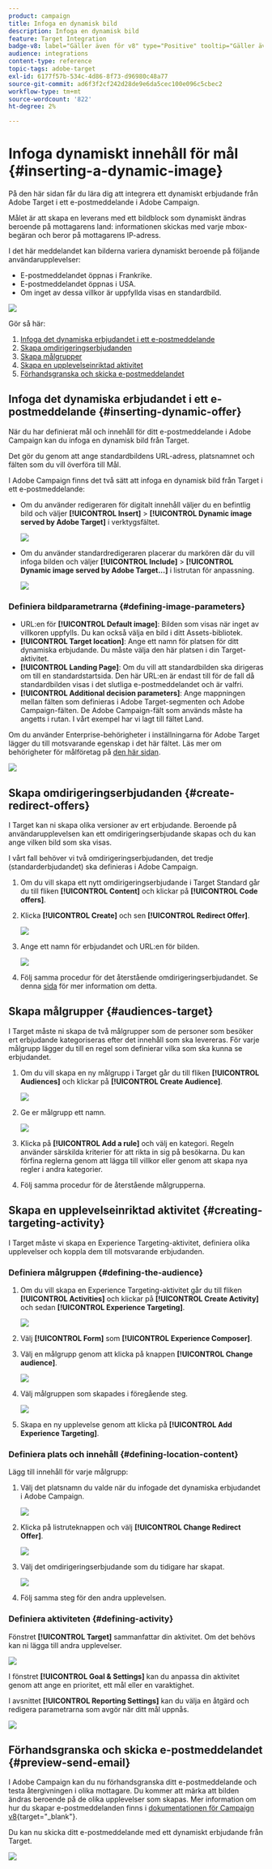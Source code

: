```yaml
---
product: campaign
title: Infoga en dynamisk bild
description: Infoga en dynamisk bild
feature: Target Integration
badge-v8: label="Gäller även för v8" type="Positive" tooltip="Gäller även Campaign v8"
audience: integrations
content-type: reference
topic-tags: adobe-target
exl-id: 6177f57b-534c-4d86-8f73-d96980c48a77
source-git-commit: ad6f3f2cf242d28de9e6da5cec100e096c5cbec2
workflow-type: tm+mt
source-wordcount: '822'
ht-degree: 2%

---
```


# Infoga dynamiskt innehåll för mål {#inserting-a-dynamic-image}



På den här sidan får du lära dig att integrera ett dynamiskt erbjudande från Adobe Target i ett e-postmeddelande i Adobe Campaign.

Målet är att skapa en leverans med ett bildblock som dynamiskt ändras beroende på mottagarens land: informationen skickas med varje mbox-begäran och beror på mottagarens IP-adress.

I det här meddelandet kan bilderna variera dynamiskt beroende på följande användarupplevelser:

* E-postmeddelandet öppnas i Frankrike.
* E-postmeddelandet öppnas i USA.
* Om inget av dessa villkor är uppfyllda visas en standardbild.

![](assets/target_4.png)

Gör så här:

1. [Infoga det dynamiska erbjudandet i ett e-postmeddelande](../../integrations/using/inserting-a-dynamic-image.md#inserting-dynamic-offer)
1. [Skapa omdirigeringserbjudanden](../../integrations/using/inserting-a-dynamic-image.md#create-redirect-offers)
1. [Skapa målgrupper](../../integrations/using/inserting-a-dynamic-image.md#audiences-target)
1. [Skapa en upplevelseinriktad aktivitet](../../integrations/using/inserting-a-dynamic-image.md#creating-targeting-activity)
1. [Förhandsgranska och skicka e-postmeddelandet](../../integrations/using/inserting-a-dynamic-image.md#preview-send-email)

## Infoga det dynamiska erbjudandet i ett e-postmeddelande {#inserting-dynamic-offer}

När du har definierat mål och innehåll för ditt e-postmeddelande i Adobe Campaign kan du infoga en dynamisk bild från Target.

Det gör du genom att ange standardbildens URL-adress, platsnamnet och fälten som du vill överföra till Mål.

I Adobe Campaign finns det två sätt att infoga en dynamisk bild från Target i ett e-postmeddelande:

* Om du använder redigeraren för digitalt innehåll väljer du en befintlig bild och väljer **[!UICONTROL Insert]** > **[!UICONTROL Dynamic image served by Adobe Target]** i verktygsfältet.

  ![](assets/target_5.png)

* Om du använder standardredigeraren placerar du markören där du vill infoga bilden och väljer **[!UICONTROL Include]** > **[!UICONTROL Dynamic image served by Adobe Target...]** i listrutan för anpassning.

  ![](assets/target_12.png)

### Definiera bildparametrarna {#defining-image-parameters}

* URL:en för **[!UICONTROL Default image]**: Bilden som visas när inget av villkoren uppfylls. Du kan också välja en bild i ditt Assets-bibliotek.
* **[!UICONTROL Target location]**: Ange ett namn för platsen för ditt dynamiska erbjudande. Du måste välja den här platsen i din Target-aktivitet.
* **[!UICONTROL Landing Page]**: Om du vill att standardbilden ska dirigeras om till en standardstartsida. Den här URL:en är endast till för de fall då standardbilden visas i det slutliga e-postmeddelandet och är valfri.
* **[!UICONTROL Additional decision parameters]**: Ange mappningen mellan fälten som definieras i Adobe Target-segmenten och Adobe Campaign-fälten. De Adobe Campaign-fält som används måste ha angetts i rutan. I vårt exempel har vi lagt till fältet Land.

Om du använder Enterprise-behörigheter i inställningarna för Adobe Target lägger du till motsvarande egenskap i det här fältet. Läs mer om behörigheter för målföretag på [den här sidan](https://experienceleague.adobe.com/docs/target/using/administer/manage-users/enterprise/properties-overview.html).

![](assets/target_13.png)

## Skapa omdirigeringserbjudanden {#create-redirect-offers}

I Target kan ni skapa olika versioner av ert erbjudande. Beroende på användarupplevelsen kan ett omdirigeringserbjudande skapas och du kan ange vilken bild som ska visas.

I vårt fall behöver vi två omdirigeringserbjudanden, det tredje (standarderbjudandet) ska definieras i Adobe Campaign.

1. Om du vill skapa ett nytt omdirigeringserbjudande i Target Standard går du till fliken **[!UICONTROL Content]** och klickar på **[!UICONTROL Code offers]**.

1. Klicka **[!UICONTROL Create]** och sen **[!UICONTROL Redirect Offer]**.

   ![](assets/target_9.png)

1. Ange ett namn för erbjudandet och URL:en för bilden.

   ![](assets/target_6.png)

1. Följ samma procedur för det återstående omdirigeringserbjudandet. Se denna [sida](https://experienceleague.adobe.com/docs/target/using/experiences/offers/offer-redirect.html) för mer information om detta.

## Skapa målgrupper {#audiences-target}

I Target måste ni skapa de två målgrupper som de personer som besöker ert erbjudande kategoriseras efter det innehåll som ska levereras. För varje målgrupp lägger du till en regel som definierar vilka som ska kunna se erbjudandet.

1. Om du vill skapa en ny målgrupp i Target går du till fliken **[!UICONTROL Audiences]** och klickar på **[!UICONTROL Create Audience]**.

   ![](assets/audiences_1.png)

1. Ge er målgrupp ett namn.

   ![](assets/audiences_2.png)

1. Klicka på **[!UICONTROL Add a rule]** och välj en kategori. Regeln använder särskilda kriterier för att rikta in sig på besökarna. Du kan förfina reglerna genom att lägga till villkor eller genom att skapa nya regler i andra kategorier.

1. Följ samma procedur för de återstående målgrupperna.

## Skapa en upplevelseinriktad aktivitet {#creating-targeting-activity}

I Target måste vi skapa en Experience Targeting-aktivitet, definiera olika upplevelser och koppla dem till motsvarande erbjudanden.

### Definiera målgruppen {#defining-the-audience}

1. Om du vill skapa en Experience Targeting-aktivitet går du till fliken **[!UICONTROL Activities]** och klickar på **[!UICONTROL Create Activity]** och sedan **[!UICONTROL Experience Targeting]**.

   ![](assets/target_10.png)

1. Välj **[!UICONTROL Form]** som **[!UICONTROL Experience Composer]**.

1. Välj en målgrupp genom att klicka på knappen **[!UICONTROL Change audience]**.

   ![](assets/target_10_2.png)

1. Välj målgruppen som skapades i föregående steg.

   ![](assets/target_10_3.png)

1. Skapa en ny upplevelse genom att klicka på **[!UICONTROL Add Experience Targeting]**.

### Definiera plats och innehåll {#defining-location-content}

Lägg till innehåll för varje målgrupp:

1. Välj det platsnamn du valde när du infogade det dynamiska erbjudandet i Adobe Campaign.

   ![](assets/target_15.png)

1. Klicka på listruteknappen och välj **[!UICONTROL Change Redirect Offer]**.

   ![](assets/target_content.png)

1. Välj det omdirigeringserbjudande som du tidigare har skapat.

   ![](assets/target_content_2.png)

1. Följ samma steg för den andra upplevelsen.

### Definiera aktiviteten {#defining-activity}

Fönstret **[!UICONTROL Target]** sammanfattar din aktivitet. Om det behövs kan ni lägga till andra upplevelser.

![](assets/target_experience.png)

I fönstret **[!UICONTROL Goal & Settings]** kan du anpassa din aktivitet genom att ange en prioritet, ett mål eller en varaktighet.

I avsnittet **[!UICONTROL Reporting Settings]** kan du välja en åtgärd och redigera parametrarna som avgör när ditt mål uppnås.

![](assets/target_experience_2.png)

## Förhandsgranska och skicka e-postmeddelandet {#preview-send-email}

I Adobe Campaign kan du nu förhandsgranska ditt e-postmeddelande och testa återgivningen i olika mottagare. Du kommer att märka att bilden ändras beroende på de olika upplevelser som skapas. Mer information om hur du skapar e-postmeddelanden finns i [dokumentationen för Campaign v8](https://experienceleague.adobe.com/docs/campaign/campaign-v8/send/emails/defining-the-email-content.html){target="_blank"}.

Du kan nu skicka ditt e-postmeddelande med ett dynamiskt erbjudande från Target.

![](assets/target_20.png)
